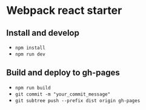 # Webpack react starter

## Install and develop

* `npm install`
* `npm run dev`

## Build and deploy to gh-pages

* `npm run build`
* `git commit -m "your_commit_message"`
* `git subtree push --prefix dist origin gh-pages`
